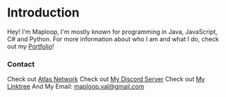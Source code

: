 # Introduction
Hey! I'm Maploop, I'm mostly known for programming in Java, JavaScript, C# and Python.
For more information about who I am and what I do, check out my [Portfolio](https://maploop.github.io/)!

### Contact
Check out [Atlas Network](https://discord.gg/atlasmc)
Check out [My Discord Server](https://discord.gg/xSPuekddJ6)
Check out [My Linktree](https://linktr.ee/maploop)
And My Email: maploop.val@gmail.com
